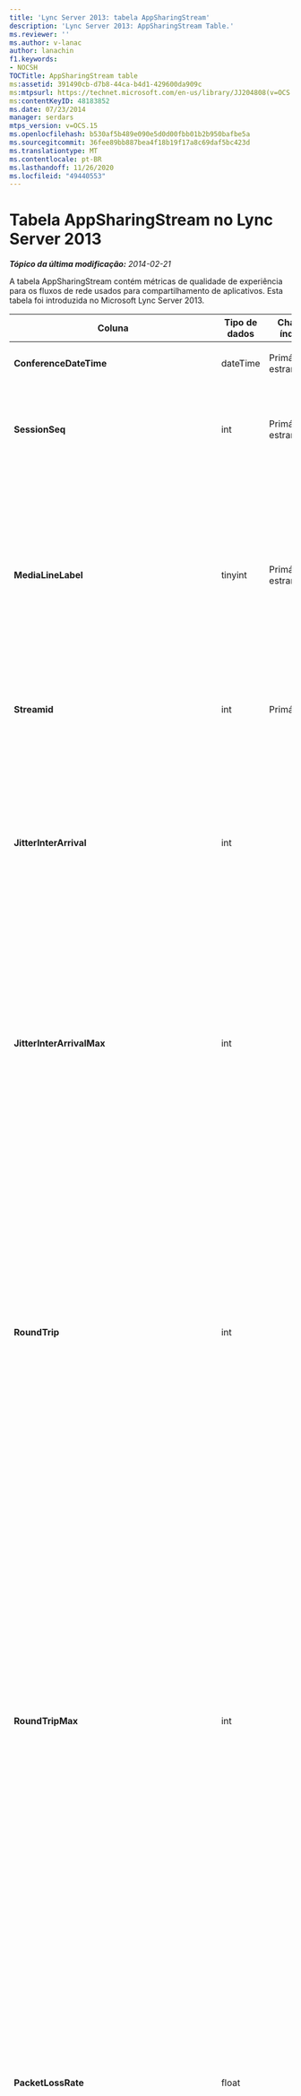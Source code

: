 ```yaml
---
title: 'Lync Server 2013: tabela AppSharingStream'
description: 'Lync Server 2013: AppSharingStream Table.'
ms.reviewer: ''
ms.author: v-lanac
author: lanachin
f1.keywords:
- NOCSH
TOCTitle: AppSharingStream table
ms:assetid: 391490cb-d7b8-44ca-b4d1-429600da909c
ms:mtpsurl: https://technet.microsoft.com/en-us/library/JJ204808(v=OCS.15)
ms:contentKeyID: 48183852
ms.date: 07/23/2014
manager: serdars
mtps_version: v=OCS.15
ms.openlocfilehash: b530af5b489e090e5d0d00fbb01b2b950bafbe5a
ms.sourcegitcommit: 36fee89bb887bea4f18b19f17a8c69daf5bc423d
ms.translationtype: MT
ms.contentlocale: pt-BR
ms.lasthandoff: 11/26/2020
ms.locfileid: "49440553"
---
```

# <a name="appsharingstream-table-in-lync-server-2013"></a>Tabela AppSharingStream no Lync Server 2013

<div data-xmlns="http://www.w3.org/1999/xhtml">

<div class="topic" data-xmlns="http://www.w3.org/1999/xhtml" data-msxsl="urn:schemas-microsoft-com:xslt" data-cs="https://msdn.microsoft.com/">

<div data-asp="https://msdn2.microsoft.com/asp">



</div>

<div id="mainSection">

<div id="mainBody">

<span> </span>

_**Tópico da última modificação:** 2014-02-21_

A tabela AppSharingStream contém métricas de qualidade de experiência para os fluxos de rede usados para compartilhamento de aplicativos. Esta tabela foi introduzida no Microsoft Lync Server 2013.


<table>
<colgroup>
<col style="width: 25%" />
<col style="width: 25%" />
<col style="width: 25%" />
<col style="width: 25%" />
</colgroup>
<thead>
<tr class="header">
<th><strong>Coluna</strong></th>
<th><strong>Tipo de dados</strong></th>
<th><strong>Chave/índice</strong></th>
<th><strong>Detalhes</strong></th>
</tr>
</thead>
<tbody>
<tr class="odd">
<td><p><strong>ConferenceDateTime</strong></p></td>
<td><p>dateTime</p></td>
<td><p>Primário, estrangeiro</p></td>
<td><p>Data e hora em que a sessão foi iniciada.</p></td>
</tr>
<tr class="even">
<td><p><strong>SessionSeq</strong></p></td>
<td><p>int</p></td>
<td><p>Primário, estrangeiro</p></td>
<td><p>Identificador sequencial usado para distinguir entre as sessões iniciadas na mesma data e ao mesmo tempo.</p></td>
</tr>
<tr class="odd">
<td><p><strong>MediaLineLabel</strong></p></td>
<td><p>tinyint</p></td>
<td><p>Primário, estrangeiro</p></td>
<td><p>Representa o tipo de linha de vídeo usado na chamada. Os valores permitidos são:</p>
<ul>
<li><p>0 – áudio</p></li>
<li><p>1 – vídeo</p></li>
<li><p>2 – vídeo panorâmico</p></li>
<li><p>3 – compartilhamento de aplicativos/área de trabalho</p></li>
</ul></td>
</tr>
<tr class="even">
<td><p><strong>Streamid</strong></p></td>
<td><p>int</p></td>
<td><p>Primária</p></td>
<td><p>Identificador exclusivo do fluxo de compartilhamento de aplicativos.</p></td>
</tr>
<tr class="odd">
<td><p><strong>JitterInterArrival</strong></p></td>
<td><p>int</p></td>
<td></td>
<td><p>Tremulação média detectada entre chegadas de pacote RTP. (Tremulação é uma medida do &quot; shakiness &quot; de uma chamada.) Os valores de variação alta geralmente são causados por congestionamento ou um servidor de mídia sobrecarregado, resultando em áudio distorcido ou perdido.</p></td>
</tr>
<tr class="even">
<td><p><strong>JitterInterArrivalMax</strong></p></td>
<td><p>int</p></td>
<td></td>
<td><p>Variação máxima detectada entre as entradas do pacote RTP. (Tremulação é uma medida do &quot; shakiness &quot; de uma chamada.) Os valores de variação alta geralmente são causados por congestionamento ou um servidor de mídia sobrecarregado, resultando em áudio distorcido ou perdido.</p></td>
</tr>
<tr class="odd">
<td><p><strong>RoundTrip</strong></p></td>
<td><p>int</p></td>
<td></td>
<td><p>Quantidade média (em milissegundos) exigida para que um pacote de protocolo RTP viaje até outro ponto de extremidade e retorne. Tempos de viagem de ida e volta de 200 milissegundos ou menos são considerados de qualidade aceitável.</p>
<p>Os valores altos de tempo de resposta podem ser causados por roteamento de chamadas internacionais, configuração incorreta de um roteamento ou um servidor de mídia sobrecarregado. Tempos de resposta altos resultam em dificuldades para conversas de áudio bidirecionais e em tempo real.</p></td>
</tr>
<tr class="even">
<td><p><strong>RoundTripMax</strong></p></td>
<td><p>int</p></td>
<td></td>
<td><p>A quantidade máxima de (em milissegundos) necessária para que um pacote de protocolo de transporte Real-Time vá para outro ponto de extremidade e, em seguida, retorne. Tempos de ida e volta de 200 milissegundos ou menos são considerados de qualidade aceitável.</p>
<p>Altos valores de tempo de resposta podem ser causados por roteamento de chamadas internacionais, configuração incorreta de um roteamento ou um servidor de mídia sobrecarregado. Tempos de resposta altos resultam em dificuldades para conversas de áudio bidirecionais e em tempo real.</p></td>
</tr>
<tr class="odd">
<td><p><strong>PacketLossRate</strong></p></td>
<td><p>float</p></td>
<td></td>
<td><p>Taxa média de perda de pacotes de RTP (protocolo de transporte em tempo real). (A perda de pacotes ocorre quando pacotes de RTP, um protocolo usado para transmitir áudio e vídeo pela Internet, falha ao tentar alcançar seu destino). Altas taxas de perda geralmente são causadas por congestionamento, insuficiência da largura de banda, congestionamento ou interferência na rede sem fio ou um servidor de mídia sobrecarregado. A perda de pacotes normalmente resulta em distorção ou perda de áudio.</p></td>
</tr>
<tr class="even">
<td><p><strong>PacketLossRateMax</strong></p></td>
<td><p>float</p></td>
<td></td>
<td><p>Taxa máxima de perda de pacotes RTP (protocolo de transporte de Real-Time). (A perda de pacote ocorre quando pacotes RTP, um protocolo usado para a transmissão de áudio e vídeo pela Internet, não atinge seu destino.) Tarifas de alta perda são geralmente causadas por congestionamento; falta de largura de banda; congestionamento ou interferência sem fio; ou um servidor de mídia sobrecarregado. A perda de pacote normalmente resulta em perda ou distorção de áudio.</p></td>
</tr>
<tr class="odd">
<td><p><strong>PacketUtilization</strong></p></td>
<td><p>int</p></td>
<td></td>
<td><p>Número de pacotes enviados.</p></td>
</tr>
<tr class="even">
<td><p><strong>Largura de banda</strong></p></td>
<td><p>int</p></td>
<td></td>
<td><p>Largura de banda unidirecional estimada disponível no final da sessão. Relatado em bits por segundo.</p></td>
</tr>
<tr class="odd">
<td><p><strong>AppSharingPayloadDescription</strong></p></td>
<td><p>int</p></td>
<td></td>
<td><p>Descrição da carga de compartilhamento de aplicativos.</p></td>
</tr>
<tr class="even">
<td><p><strong>RelativeOneWayTotal</strong></p></td>
<td><p>float</p></td>
<td></td>
<td><p>Valor total de latência unidirecional. A latência unidirecional relativa mede o atraso entre o cliente e o servidor.</p></td>
</tr>
<tr class="odd">
<td><p><strong>À</strong></p></td>
<td><p>float</p></td>
<td></td>
<td><p>Valor médio de uma latência unidirecional. A latência unidirecional relativa mede o atraso entre o cliente e o servidor.</p></td>
</tr>
<tr class="even">
<td><p><strong>RelativeOneWayMax</strong></p></td>
<td><p>float</p></td>
<td></td>
<td><p>Valor máximo de latência unidirecional. A latência unidirecional relativa mede o atraso entre o cliente e o servidor.</p></td>
</tr>
<tr class="odd">
<td><p><strong>RelativeOneWayBurstOccurrences</strong></p></td>
<td><p>int</p></td>
<td></td>
<td><p>Total de ocorrências intermitentes unidirecionais. Uma transmissão "intermitente" é uma transmissão na qual os dados fluem em picos imprevisíveis em oposição a um fluxo constante. Essa métrica mede o fluxo de dados entre o cliente e o servidor.</p></td>
</tr>
<tr class="even">
<td><p><strong>RelativeOneWayBurstDensity</strong></p></td>
<td><p>float</p></td>
<td></td>
<td><p>Densidade total de intermitência unidirecional. Uma transmissão "intermitente" é uma transmissão na qual os dados fluem em picos imprevisíveis em oposição a um fluxo constante. Essa métrica mede o fluxo de dados entre o cliente e o servidor.</p></td>
</tr>
<tr class="odd">
<td><p><strong>RelativeOneWayBurstDuration</strong></p></td>
<td><p>float</p></td>
<td></td>
<td><p>Duração total de intermitência unidirecional. Uma transmissão "intermitente" é uma transmissão na qual os dados fluem em picos imprevisíveis em oposição a um fluxo constante. Essa métrica mede o fluxo de dados entre o cliente e o servidor.</p></td>
</tr>
<tr class="even">
<td><p><strong>RelativeOneWayGapOccurrences</strong></p></td>
<td><p>int</p></td>
<td></td>
<td><p>Total de ocorrências de espaçamento unidirecionais. Uma transmissão "intermitente" é uma transmissão na qual os dados fluem em picos imprevisíveis em oposição a um fluxo constante; as lacunas indicam atrasos entre essas intermitências. Essa métrica mede o fluxo de dados entre o cliente e o servidor.</p></td>
</tr>
<tr class="odd">
<td><p><strong>RelativeOneWayGapDensity</strong></p></td>
<td><p>float</p></td>
<td></td>
<td><p>Densidade total do espaço unidirecional. Uma transmissão "intermitente" é uma transmissão na qual os dados fluem em picos imprevisíveis em oposição a um fluxo constante; as lacunas indicam atrasos entre essas intermitências. Essa métrica mede o fluxo de dados entre o cliente e o servidor.</p></td>
</tr>
<tr class="even">
<td><p><strong>RelativeOneWayGapDuration</strong></p></td>
<td><p>float</p></td>
<td></td>
<td><p>Duração total unidirecional do espaço. Uma transmissão "intermitente" é uma transmissão na qual os dados fluem em picos imprevisíveis em oposição a um fluxo constante; as lacunas indicam atrasos entre essas intermitências. Essa métrica mede o fluxo de dados entre o cliente e o servidor.</p></td>
</tr>
<tr class="odd">
<td><p><strong>ApplicationSharingType</strong></p></td>
<td><p>varChar (256)</p></td>
<td></td>
<td><p>Função do aplicativo (compartilhamento ou visualizador) e tipo de conteúdo.</p></td>
</tr>
<tr class="even">
<td><p><strong>RDPTileProcessingLatencyTotal</strong></p></td>
<td><p>float</p></td>
<td></td>
<td><p>Tempo total de processamento para blocos RDP (protocolo de área de trabalho remota). Um total maior equivale a um atraso mais longo na experiência de visualização.</p></td>
</tr>
<tr class="odd">
<td><p><strong>À</strong></p></td>
<td><p>float</p></td>
<td></td>
<td><p>Tempo médio de processamento de blocos RDP (protocolo de área de trabalho remota). Um total maior equivale a um atraso mais longo na experiência de visualização.</p></td>
</tr>
<tr class="even">
<td><p><strong>RDPTileProcessingLatencyMax</strong></p></td>
<td><p>float</p></td>
<td></td>
<td><p>Tempo máximo de processamento de blocos RDP (protocolo de área de trabalho remota). Um total maior equivale a um atraso mais longo na experiência de visualização.</p></td>
</tr>
<tr class="odd">
<td><p><strong>RDPTileProcessingLatencyBurstOccurrences</strong></p></td>
<td><p>int</p></td>
<td></td>
<td><p>Ocorrências intermitentes no tempo de processamento dos blocos RDP (protocolo de área de trabalho remota). Uma transmissão "intermitente" é uma transmissão na qual os dados fluem em picos imprevisíveis em oposição a um fluxo constante.</p></td>
</tr>
<tr class="even">
<td><p><strong>RDPTileProcessingLatencyBurstDensity</strong></p></td>
<td><p>float</p></td>
<td></td>
<td><p>Densidade de intermitência no tempo de processamento dos blocos RDP (protocolo de área de trabalho remota). Uma transmissão "intermitente" é uma transmissão na qual os dados fluem em picos imprevisíveis em oposição a um fluxo constante.</p></td>
</tr>
<tr class="odd">
<td><p><strong>RDPTileProcessingLatencyBurstDuration</strong></p></td>
<td><p>float</p></td>
<td></td>
<td><p>Duração da intermitência no tempo de processamento dos blocos RDP (protocolo de área de trabalho remota). Uma transmissão "intermitente" é uma transmissão na qual os dados fluem em picos imprevisíveis em oposição a um fluxo constante.</p></td>
</tr>
<tr class="even">
<td><p><strong>RDPTileProcessingLatencyGapOccurrences</strong></p></td>
<td><p>int</p></td>
<td></td>
<td><p>Ocorrências de lacunas no tempo de processamento dos blocos RDP (protocolo de área de trabalho remota).</p></td>
</tr>
<tr class="odd">
<td><p><strong>RDPTileProcessingLatencyGapDensity</strong></p></td>
<td><p>float</p></td>
<td></td>
<td><p>Densidade de espaço no bloco tempo de processamento de blocos RDP (protocolo de área de trabalho remota). A densidade de lacunas baixas equivale a uma melhor experiência de exibição.</p></td>
</tr>
<tr class="even">
<td><p><strong>RDPTileProcessingLatencyGapDuration</strong></p></td>
<td><p>float</p></td>
<td></td>
<td><p>Duração do espaço no bloco de tempo de processamento para blocos RDP (protocolo de área de trabalho remota). Durações de espaço curto equivalem a uma melhor experiência de exibição.</p></td>
</tr>
<tr class="odd">
<td><p><strong>CaptureTileRateTotal</strong></p></td>
<td><p>float</p></td>
<td></td>
<td><p>Taxa total de blocos capturados (em blocos por segundo).</p></td>
</tr>
<tr class="even">
<td><p><strong>CaptureTileRateAverage</strong></p></td>
<td><p>float</p></td>
<td></td>
<td><p>Taxa média de blocos capturados (em blocos por segundo).</p></td>
</tr>
<tr class="odd">
<td><p><strong>CaptureTileRateMax</strong></p></td>
<td><p>float</p></td>
<td></td>
<td><p>Taxa máxima de blocos capturados (em blocos por segundo).</p></td>
</tr>
<tr class="even">
<td><p><strong>CaptureTileRateBurstOccurrences</strong></p></td>
<td><p>em t</p></td>
<td></td>
<td><p>Ocorrências intermitentes na taxa de blocos capturados (em blocos por segundo).</p></td>
</tr>
<tr class="odd">
<td><p><strong>CaptureTileRateBurstDensity</strong></p></td>
<td><p>float</p></td>
<td></td>
<td><p>Densidade de intermitência na taxa de blocos capturados (em blocos por segundo).</p></td>
</tr>
<tr class="even">
<td><p><strong>CaptureTileRateBurstDuration</strong></p></td>
<td><p>float</p></td>
<td></td>
<td><p>Duração da intermitência na taxa de blocos capturados (em blocos por segundo).</p></td>
</tr>
<tr class="odd">
<td><p><strong>CaptureTileRateGapOccurrences</strong></p></td>
<td><p>int</p></td>
<td></td>
<td><p>Ocorrências de lacunas na taxa de blocos capturados (em blocos por segundo).</p></td>
</tr>
<tr class="even">
<td><p><strong>CaptureTileRateGapDensity</strong></p></td>
<td><p>float</p></td>
<td></td>
<td><p>Densidade da lacuna na taxa de blocos capturados (em blocos por segundo).</p></td>
</tr>
<tr class="odd">
<td><p><strong>CaptureTileRateGapDuration</strong></p></td>
<td><p>float</p></td>
<td></td>
<td><p>Duração do espaçamento na taxa de blocos capturados (em blocos por segundo).</p></td>
</tr>
<tr class="even">
<td><p><strong>À</strong></p></td>
<td><p>float</p></td>
<td></td>
<td><p>A porcentagem total do conteúdo que não chegou ao visualizador, em vez disso, foi descartado e sobrescrito pelo novo conteúdo.</p></td>
</tr>
<tr class="odd">
<td><p><strong>SpoiledTilePercentAverage</strong></p></td>
<td><p>float</p></td>
<td></td>
<td><p>A porcentagem média do conteúdo que não tinha chegado ao visualizador, em vez disso, foi descartado e sobrescrito pelo novo conteúdo.</p></td>
</tr>
<tr class="even">
<td><p><strong>SpoiledTilePercentMax</strong></p></td>
<td><p>float</p></td>
<td></td>
<td><p>A porcentagem máxima do conteúdo que não tinha chegado ao visualizador, em vez disso, foi descartada e sobrescrita pelo conteúdo novo.</p></td>
</tr>
<tr class="odd">
<td><p><strong>SpoiledTilePercentBurstOccurrences</strong></p></td>
<td><p>int</p></td>
<td></td>
<td><p>As ocorrências de intermitência do conteúdo que não chegavam ao visualizador foram descartadas e sobrescritas pelo conteúdo novo.</p></td>
</tr>
<tr class="even">
<td><p><strong>SpoiledTilePercentBurstDensity</strong></p></td>
<td><p>float</p></td>
<td></td>
<td><p>Densidade de intermitência para o conteúdo que não tinha chegado ao visualizador, em vez disso, foi descartado e sobrescrito pelo novo conteúdo.</p></td>
</tr>
<tr class="odd">
<td><p><strong>SpoiledTilePercentBurstDuration</strong></p></td>
<td><p>float</p></td>
<td></td>
<td><p>A duração da intermitência para o conteúdo que não tinha chegado ao visualizador, em vez disso, foi descartado e sobrescrito pelo novo conteúdo.</p></td>
</tr>
<tr class="even">
<td><p><strong>SpoiledTilePercentGapOccurrences</strong></p></td>
<td><p>int</p></td>
<td></td>
<td><p>As ocorrências de lacunas do conteúdo que não chegavam ao visualizador foram descartadas e sobrescritas pelo conteúdo novo.</p></td>
</tr>
<tr class="odd">
<td><p><strong>SpoiledTilePercentGapDensity</strong></p></td>
<td><p>float</p></td>
<td></td>
<td><p>Densidade de espaço para o conteúdo que não tinha chegado ao visualizador, em vez disso, foi descartado e sobrescrito pelo novo conteúdo.</p></td>
</tr>
<tr class="even">
<td><p><strong>SpoiledTilePercentGapDuration</strong></p></td>
<td><p>float</p></td>
<td></td>
<td><p>Duração do espaço para o conteúdo que não tinha chegado ao visualizador, em vez disso, foi descartado e sobrescrito pelo novo conteúdo.</p></td>
</tr>
<tr class="odd">
<td><p><strong>ScrapingFrameRateTotal</strong></p></td>
<td><p>float</p></td>
<td></td>
<td><p>Número total de quadros recortedos da fonte de elementos gráficos.</p></td>
</tr>
<tr class="even">
<td><p><strong>ScrapingFrameRateAverage</strong></p></td>
<td><p>float</p></td>
<td></td>
<td><p>Número médio de quadros recortes da fonte de elementos gráficos.</p></td>
</tr>
<tr class="odd">
<td><p><strong>ScrapingFrameRateMax</strong></p></td>
<td><p>float</p></td>
<td></td>
<td><p>Número máximo de quadros recortes da fonte de elementos gráficos.</p></td>
</tr>
<tr class="even">
<td><p><strong>ScrapingFrameRateBurstOccurrences</strong></p></td>
<td><p>int</p></td>
<td></td>
<td><p>Ocorrências intermitentes nos quadros recortes da fonte gráfica.</p></td>
</tr>
<tr class="odd">
<td><p><strong>ScrapingFrameRateBurstDensity</strong></p></td>
<td><p>float</p></td>
<td></td>
<td><p>Densidade de intermitência nos quadros recapturada da fonte de elementos gráficos.</p></td>
</tr>
<tr class="even">
<td><p><strong>ScrapingFrameRateBurstDuration</strong></p></td>
<td><p>float</p></td>
<td></td>
<td><p>A duração da intermitência nos quadros é recapturada da fonte de elementos gráficos.</p></td>
</tr>
<tr class="odd">
<td><p><strong>ScrapingFrameRateGapOccurrences</strong></p></td>
<td><p>int</p></td>
<td></td>
<td><p>Ocorrências de lacunas nos quadros recortes da fonte gráfica.</p></td>
</tr>
<tr class="even">
<td><p><strong>ScrapingFrameRateGapDensity</strong></p></td>
<td><p>float</p></td>
<td></td>
<td><p>Densidade de lacunas nos quadros recortes da fonte gráfica.</p></td>
</tr>
<tr class="odd">
<td><p><strong>ScrapingFrameRateGapDuration</strong></p></td>
<td><p>float</p></td>
<td></td>
<td><p>Intervalo de tempo nos quadros recortes da fonte de elementos gráficos.</p></td>
</tr>
<tr class="even">
<td><p><strong>IncomingTileRateTotal</strong></p></td>
<td><p>float</p></td>
<td></td>
<td><p>Taxa de quadro de entrada total conforme recebido pelo Visualizador.</p></td>
</tr>
<tr class="odd">
<td><p><strong>IncomingTileRateAverage</strong></p></td>
<td><p>float</p></td>
<td></td>
<td><p>Taxa média de quadros recebidos, conforme recebido pelo Visualizador.</p></td>
</tr>
<tr class="even">
<td><p><strong>IncomingTileRateMax</strong></p></td>
<td><p>float</p></td>
<td></td>
<td><p>Taxa máxima de bloco de entrada recebido pelo Visualizador.</p></td>
</tr>
<tr class="odd">
<td><p><strong>IncomingTileRateBurstOccurrences</strong></p></td>
<td><p>int</p></td>
<td></td>
<td><p>Ocorrências de intermitência na taxa de peça de entrada recebidas pelo Visualizador.</p></td>
</tr>
<tr class="even">
<td><p><strong>IncomingTileRateBurstDensity</strong></p></td>
<td><p>float</p></td>
<td></td>
<td><p>Densidade de intermitência na taxa de peça de entrada como recebida pelo Visualizador.</p></td>
</tr>
<tr class="odd">
<td><p><strong>IncomingTileRateBurstDuration</strong></p></td>
<td><p>float</p></td>
<td></td>
<td><p>Duração da intermitência na taxa de peça de entrada como recebida pelo Visualizador.</p></td>
</tr>
<tr class="even">
<td><p><strong>IncomingTileRateGapOccurrences</strong></p></td>
<td><p>int</p></td>
<td></td>
<td><p>Ocorrências de lacunas na taxa de peça de entrada recebidas pelo Visualizador.</p></td>
</tr>
<tr class="odd">
<td><p><strong>IncomingTileRateGapDensity</strong></p></td>
<td><p>float</p></td>
<td></td>
<td><p>Densidade de espaço na taxa de peça de entrada como recebida pelo Visualizador.</p></td>
</tr>
<tr class="even">
<td><p><strong>IncomingTileRateGapDuration</strong></p></td>
<td><p>float</p></td>
<td></td>
<td><p>Duração do espaçamento na taxa de peça de entrada como recebida pelo Visualizador.</p></td>
</tr>
<tr class="odd">
<td><p><strong>IncomingFrameRateTotal</strong></p></td>
<td><p>float</p></td>
<td></td>
<td><p>Taxa de quadro de entrada total conforme recebido pelo Visualizador.</p></td>
</tr>
<tr class="even">
<td><p><strong>IncomingFrameRateAverage</strong></p></td>
<td><p>float</p></td>
<td></td>
<td><p>Taxa média de quadros recebidos, conforme recebido pelo Visualizador.</p></td>
</tr>
<tr class="odd">
<td><p><strong>IncomingFrameRateMax</strong></p></td>
<td><p>float</p></td>
<td></td>
<td><p>Taxa máxima de quadros de entrada, conforme recebido pelo Visualizador.</p></td>
</tr>
<tr class="even">
<td><p><strong>IncomingFrameRateBurstOccurrences</strong></p></td>
<td><p>int</p></td>
<td></td>
<td><p>Ocorrências de intermitência na taxa de quadros de entrada conforme recebidas pelo Visualizador.</p></td>
</tr>
<tr class="odd">
<td><p><strong>IncomingFrameRateBurstDensity</strong></p></td>
<td><p>float</p></td>
<td></td>
<td><p>Densidade de intermitência na taxa de quadros de entrada como recebida pelo Visualizador.</p></td>
</tr>
<tr class="even">
<td><p><strong>IncomingFrameRateBurstDuration</strong></p></td>
<td><p>float</p></td>
<td></td>
<td><p>Duração da intermitência na taxa de quadros de entrada como recebida pelo Visualizador.</p></td>
</tr>
<tr class="odd">
<td><p><strong>IncomingFrameRateGapOccurrences</strong></p></td>
<td><p>int</p></td>
<td></td>
<td><p>Ocorrências de lacunas na taxa de quadros de entrada recebidas pelo Visualizador.</p></td>
</tr>
<tr class="even">
<td><p><strong>IncomingFrameRateGapDensity</strong></p></td>
<td><p>float</p></td>
<td></td>
<td><p>Densidade de espaço na taxa de quadros de entrada como recebida pelo Visualizador.</p></td>
</tr>
<tr class="odd">
<td><p><strong>IncomingFrameRateDuration</strong></p></td>
<td><p>float</p></td>
<td></td>
<td><p>Duração do espaçamento na taxa de quadro de entrada como recebida pelo Visualizador.</p></td>
</tr>
<tr class="even">
<td><p><strong>OutgoingTileRateTotal</strong></p></td>
<td><p>float</p></td>
<td></td>
<td><p>Taxa total de blocos de saída para o remetente.</p></td>
</tr>
<tr class="odd">
<td><p><strong>OutgoingTileRateAverage</strong></p></td>
<td><p>float</p></td>
<td></td>
<td><p>Taxa média de peça de saída para o remetente.</p></td>
</tr>
<tr class="even">
<td><p><strong>OutgoingTileRateMax</strong></p></td>
<td><p>float</p></td>
<td></td>
<td><p>Taxa máxima de bloco de saída para o remetente.</p></td>
</tr>
<tr class="odd">
<td><p><strong>OutgoingTileRateBurstOccurrences</strong></p></td>
<td><p>int</p></td>
<td></td>
<td><p>Ocorrências de intermitência na taxa de bloco de saída para o remetente.</p></td>
</tr>
<tr class="even">
<td><p><strong>OutgoingTileRateBurstDensity</strong></p></td>
<td><p>float</p></td>
<td></td>
<td><p>Densidade de intermitência na taxa de peça de saída do remetente.</p></td>
</tr>
<tr class="odd">
<td><p><strong>OutgoingTileRateBurstDuration</strong></p></td>
<td><p>float</p></td>
<td></td>
<td><p>Duração da intermitência na taxa de peça de saída do remetente.</p></td>
</tr>
<tr class="even">
<td><p><strong>OutgoingTileRateGapOccurrences</strong></p></td>
<td><p>int</p></td>
<td></td>
<td><p>Ocorrências de lacunas na taxa de bloco de saída para o remetente.</p></td>
</tr>
<tr class="odd">
<td><p><strong>OutgoingTileRateGapDensity</strong></p></td>
<td><p>float</p></td>
<td></td>
<td><p>Densidade de espaço na taxa de bloco de saída para o remetente.</p></td>
</tr>
<tr class="even">
<td><p><strong>OutgoingTileRateGapDuration</strong></p></td>
<td><p>float</p></td>
<td></td>
<td><p>Duração do espaçamento na taxa de peça de saída para o remetente.</p></td>
</tr>
<tr class="odd">
<td><p><strong>OutgoingFrameRateTotal</strong></p></td>
<td><p>float</p></td>
<td></td>
<td><p>Taxa de quadros de saída total para o remetente.</p></td>
</tr>
<tr class="even">
<td><p><strong>OutgoingFrameRateAverage</strong></p></td>
<td><p>float</p></td>
<td></td>
<td><p>taxa média de quadros de saída para o remetente.</p></td>
</tr>
<tr class="odd">
<td><p><strong>OutgoingFrameRateMax</strong></p></td>
<td><p>float</p></td>
<td></td>
<td><p>Taxa máxima de quadros de saída para o remetente.</p></td>
</tr>
<tr class="even">
<td><p><strong>OutgoingFrameRateBurstOccurrences</strong></p></td>
<td><p>int</p></td>
<td></td>
<td><p>Ocorrências intermitentes na taxa de quadros de saída do remetente.</p></td>
</tr>
<tr class="odd">
<td><p><strong>OutgoingFrameRateBurstDensity</strong></p></td>
<td><p>float</p></td>
<td></td>
<td><p>Densidade de intermitência na taxa de quadros de saída do remetente.</p></td>
</tr>
<tr class="even">
<td><p><strong>OutgoingFrameRateBurstDuration</strong></p></td>
<td><p>float</p></td>
<td></td>
<td><p>Duração da intermitência na taxa de quadros de saída do remetente.</p></td>
</tr>
<tr class="odd">
<td><p><strong>OutgoingFrameRateGapOccurrences</strong></p></td>
<td><p>int</p></td>
<td></td>
<td><p>Ocorrências de lacunas na taxa de quadros de saída do remetente.</p></td>
</tr>
<tr class="even">
<td><p><strong>OutgoingFrameRateGapDensity</strong></p></td>
<td><p>float</p></td>
<td></td>
<td><p>Densidade da lacuna na taxa de quadros de saída do remetente.</p></td>
</tr>
<tr class="odd">
<td><p><strong>OutgoingFrameRateGapDuration</strong></p></td>
<td><p>float</p></td>
<td></td>
<td><p>Duração do espaçamento na taxa de quadros de saída do remetente.</p></td>
</tr>
<tr class="even">
<td><p><strong>AverageRectangleHeight</strong></p></td>
<td><p>int</p></td>
<td></td>
<td><p>Altura média da resolução de vídeo em pixels.</p></td>
</tr>
<tr class="odd">
<td><p><strong>AverageRectangleWidth</strong></p></td>
<td><p>int</p></td>
<td></td>
<td><p>Largura média da resolução de vídeo em pixels.</p></td>
</tr>
<tr class="even">
<td><p><strong>Entrada</strong></p></td>
<td><p>bit</p></td>
<td></td>
<td><p>Taxa média de quadros (em quadros por segundo) para transmissões de entrada.</p></td>
</tr>
<tr class="odd">
<td><p><strong>Saída</strong></p></td>
<td><p>bit</p></td>
<td></td>
<td><p>Taxa média de quadros (em quadros por segundo) para transmissões de saída.</p></td>
</tr>
<tr class="even">
<td><p><strong>SenderIsCallerPAI</strong></p></td>
<td><p>bit</p></td>
<td></td>
<td><p>1 significa que a direção do fluxo é do chamador para o chamado.</p>
<p>0 significa que a direção do fluxo é do receptor para o chamador.</p></td>
</tr>
</tbody>
</table>


</div>

<span> </span>

</div>

</div>

</div>


